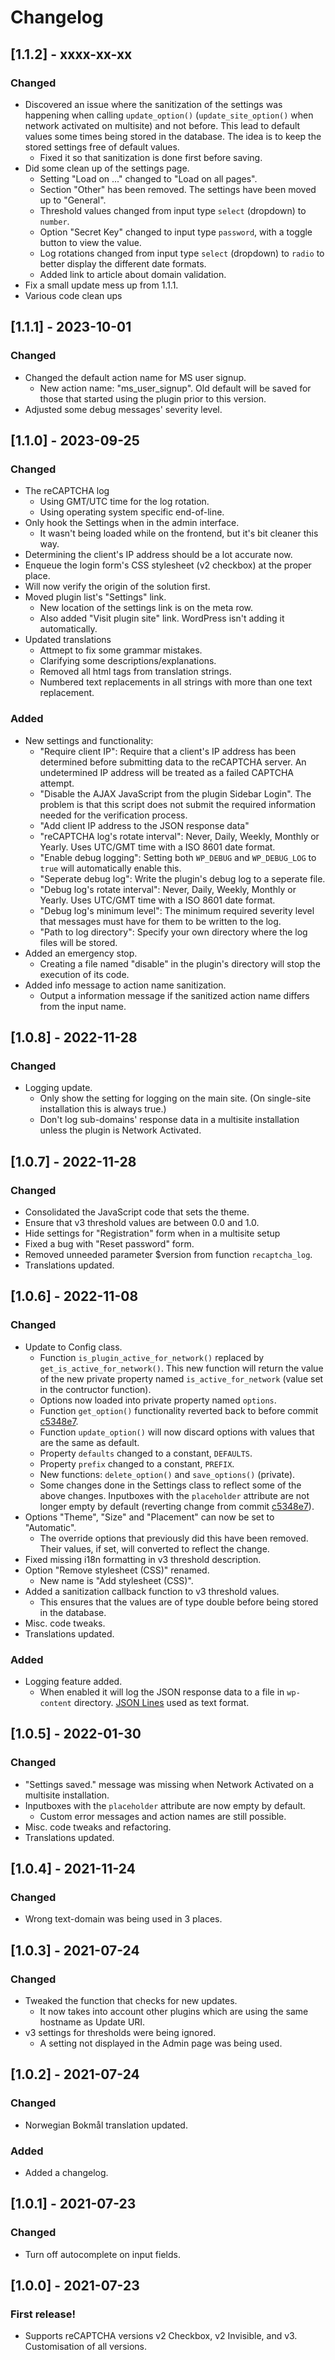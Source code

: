 # Changelog
## [1.1.2] - xxxx-xx-xx
### Changed
- Discovered an issue where the sanitization of the settings was happening when calling `update_option()` (`update_site_option()` when network activated on multisite) and not before. This lead to default values some times being stored in the database. The idea is to keep the stored settings free of default values.
	- Fixed it so that sanitization is done first before saving.
- Did some clean up of the settings page.
	- Setting "Load on ..." changed to "Load on all pages".
	- Section "Other" has been removed. The settings have been moved up to "General".
	- Threshold values changed from input type `select` (dropdown) to `number`.
	- Option "Secret Key" changed to input type `password`, with a toggle button to view the value.
	- Log rotations changed from input type `select` (dropdown) to `radio` to better display the different date formats.
	- Added link to article about domain validation.
- Fix a small update mess up from 1.1.1.
- Various code clean ups

## [1.1.1] - 2023-10-01
### Changed
- Changed the default action name for MS user signup.
	- New action name: "ms_user_signup". Old default will be saved for those that started using the plugin prior to this version.
- Adjusted some debug messages' severity level.

## [1.1.0] - 2023-09-25
### Changed
- The reCAPTCHA log
	- Using GMT/UTC time for the log rotation.
	- Using operating system specific end-of-line.
- Only hook the Settings when in the admin interface.
	- It wasn't being loaded while on the frontend, but it's bit cleaner this way.
- Determining the client's IP address should be a lot accurate now.
- Enqueue the login form's CSS stylesheet (v2 checkbox) at the proper place.
- Will now verify the origin of the solution first.
- Moved plugin list's "Settings" link.
	- New location of the settings link is on the meta row.
	- Also added "Visit plugin site" link. WordPress isn't adding it automatically.
- Updated translations
	- Attmept to fix some grammar mistakes.
	- Clarifying some descriptions/explanations.
	- Removed all html tags from translation strings.
	- Numbered text replacements in all strings with more than one text replacement.
### Added
- New settings and functionality:
	- "Require client IP": Require that a client's IP address has been determined before submitting data to the reCAPTCHA server. An undetermined IP address will be treated as a failed CAPTCHA attempt.
	- "Disable the AJAX JavaScript from the plugin Sidebar Login". The problem is that this script does not submit the required information needed for the verification process.
	- "Add client IP address to the JSON response data"
	- "reCAPTCHA log's rotate interval": Never, Daily, Weekly, Monthly or Yearly. Uses UTC/GMT time with a ISO 8601 date format.
	- "Enable debug logging": Setting both `WP_DEBUG` and `WP_DEBUG_LOG` to `true` will automatically enable this.
	- "Seperate debug log": Write the plugin's debug log to a seperate file.
	- "Debug log's rotate interval": Never, Daily, Weekly, Monthly or Yearly. Uses UTC/GMT time with a ISO 8601 date format.
	- "Debug log's minimum level": The minimum required severity level that messages must have for them to be written to the log.
	- "Path to log directory": Specify your own directory where the log files will be stored.
- Added an emergency stop.
	- Creating a file named "disable" in the plugin's directory will stop the execution of its code.
- Added info message to action name sanitization.
	- Output a information message if the sanitized action name differs from the input name.

## [1.0.8] - 2022-11-28
### Changed
- Logging update.
	- Only show the setting for logging on the main site. (On single-site installation this is always true.)
	- Don't log sub-domains' response data in a multisite installation unless the plugin is Network Activated.

## [1.0.7] - 2022-11-28
### Changed
- Consolidated the JavaScript code that sets the theme.
- Ensure that v3 threshold values are between 0.0 and 1.0.
- Hide settings for "Registration" form when in a multisite setup
- Fixed a bug with "Reset password" form.
- Removed unneeded parameter $version from function `recaptcha_log`.
- Translations updated.

## [1.0.6] - 2022-11-08
### Changed
- Update to Config class.
	- Function `is_plugin_active_for_network()` replaced by `get_is_active_for_network()`. This new function will return the value of the new private property named `is_active_for_network` (value set in the contructor function).
	- Options now loaded into private property named `options`.
	- Function `get_option()` functionality reverted back to before commit [c5348e7](https://github.com/CruelDrool/WP-reCAPTCHA/commit/c5348e75189fe2e41a849d1d75bd13e7fb75db70).
	- Function `update_option()` will now discard options with values that are the same as default.
	- Property `defaults` changed to a constant, `DEFAULTS`.
	- Property `prefix` changed to a constant, `PREFIX`.
	- New functions: `delete_option()` and `save_options()` (private).
	- Some changes done in the Settings class to reflect some of the above changes. Inputboxes with the `placeholder` attribute are not longer empty  by default (reverting change from commit [c5348e7](https://github.com/CruelDrool/WP-reCAPTCHA/commit/c5348e75189fe2e41a849d1d75bd13e7fb75db70)).
- Options "Theme", "Size" and "Placement" can now be set to "Automatic".
	- The override options that previously did this have been removed. Their values, if set, will converted to reflect the change.
- Fixed missing i18n formatting in v3 threshold description.
- Option "Remove stylesheet (CSS)" renamed.
	- New name is "Add stylesheet (CSS)".
- Added a sanitization callback function to v3 threshold values.
	- This ensures that the values are of type double before being stored in the database.
- Misc. code tweaks.
- Translations updated.

### Added
- Logging feature added.
	- When enabled it will log the JSON response data to a file in `wp-content` directory. [JSON Lines](https://jsonlines.org) used as text format.

## [1.0.5] - 2022-01-30
### Changed
- "Settings saved." message was missing when Network Activated on a multisite installation.
- Inputboxes with the `placeholder` attribute are now empty by default.
    - Custom error messages and action names are still possible.
- Misc. code tweaks and refactoring.
- Translations updated.

## [1.0.4] - 2021-11-24
### Changed
- Wrong text-domain was being used in 3 places.

## [1.0.3] - 2021-07-24
### Changed
- Tweaked the function that checks for new updates.
    - It now takes into account other plugins which are using the same hostname as Update URI.
- v3 settings for thresholds were being ignored.
    - A setting not displayed in the Admin page was being used.

## [1.0.2] - 2021-07-24
### Changed
- Norwegian Bokmål translation updated.

### Added
- Added a changelog.

## [1.0.1] - 2021-07-23
### Changed
- Turn off autocomplete on input fields.

## [1.0.0] - 2021-07-23
### First release!
- Supports reCAPTCHA versions v2 Checkbox, v2 Invisible, and v3. Customisation of all versions.
